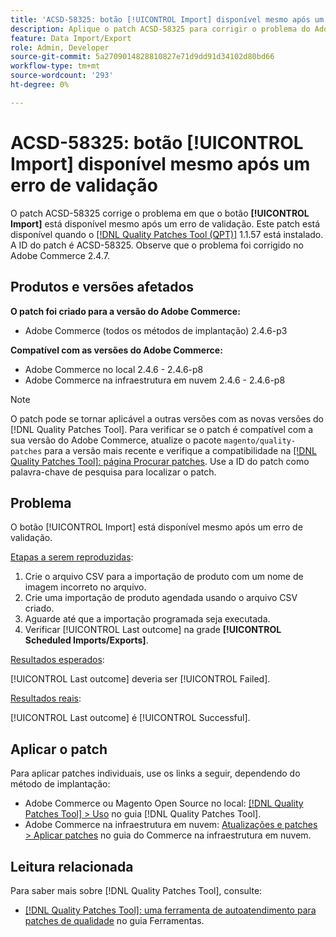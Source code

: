 ```yaml
---
title: 'ACSD-58325: botão [!UICONTROL Import] disponível mesmo após um erro de validação'
description: Aplique o patch ACSD-58325 para corrigir o problema do Adobe Commerce em que o botão [!UICONTROL Import] está disponível mesmo após um erro de validação.
feature: Data Import/Export
role: Admin, Developer
source-git-commit: 5a2709014828810827e71d9dd91d34102d80bd66
workflow-type: tm+mt
source-wordcount: '293'
ht-degree: 0%

---
```



# ACSD-58325: botão [!UICONTROL Import] disponível mesmo após um erro de validação

O patch ACSD-58325 corrige o problema em que o botão **[!UICONTROL Import]** está disponível mesmo após um erro de validação. Este patch está disponível quando o [[!DNL Quality Patches Tool (QPT)]](/help/tools/quality-patches-tool/quality-patches-tool-to-self-serve-quality-patches.md) 1.1.57 está instalado. A ID do patch é ACSD-58325. Observe que o problema foi corrigido no Adobe Commerce 2.4.7.

## Produtos e versões afetados

**O patch foi criado para a versão do Adobe Commerce:**
* Adobe Commerce (todos os métodos de implantação) 2.4.6-p3

**Compatível com as versões do Adobe Commerce:**
* Adobe Commerce no local 2.4.6 - 2.4.6-p8
* Adobe Commerce na infraestrutura em nuvem 2.4.6 - 2.4.6-p8

>[!NOTE]
>
>O patch pode se tornar aplicável a outras versões com as novas versões do [!DNL Quality Patches Tool]. Para verificar se o patch é compatível com a sua versão do Adobe Commerce, atualize o pacote `magento/quality-patches` para a versão mais recente e verifique a compatibilidade na [[!DNL Quality Patches Tool]: página Procurar patches](https://experienceleague.adobe.com/tools/commerce-quality-patches/index.html). Use a ID do patch como palavra-chave de pesquisa para localizar o patch.

## Problema

O botão [!UICONTROL Import] está disponível mesmo após um erro de validação.

<u>Etapas a serem reproduzidas</u>:

1. Crie o arquivo CSV para a importação de produto com um nome de imagem incorreto no arquivo.
1. Crie uma importação de produto agendada usando o arquivo CSV criado.
1. Aguarde até que a importação programada seja executada.
1. Verificar [!UICONTROL Last outcome] na grade **[!UICONTROL Scheduled Imports/Exports]**.

<u>Resultados esperados</u>:

[!UICONTROL Last outcome] deveria ser [!UICONTROL Failed].

<u>Resultados reais</u>:

[!UICONTROL Last outcome] é [!UICONTROL Successful].

## Aplicar o patch

Para aplicar patches individuais, use os links a seguir, dependendo do método de implantação:

* Adobe Commerce ou Magento Open Source no local: [[!DNL Quality Patches Tool] > Uso](/help/tools/quality-patches-tool/usage.md) no guia [!DNL Quality Patches Tool].
* Adobe Commerce na infraestrutura em nuvem: [Atualizações e patches > Aplicar patches](https://experienceleague.adobe.com/docs/commerce-cloud-service/user-guide/develop/upgrade/apply-patches.html) no guia do Commerce na infraestrutura em nuvem.


## Leitura relacionada

Para saber mais sobre [!DNL Quality Patches Tool], consulte:

* [[!DNL Quality Patches Tool]: uma ferramenta de autoatendimento para patches de qualidade](/help/tools/quality-patches-tool/quality-patches-tool-to-self-serve-quality-patches.md) no guia Ferramentas.

